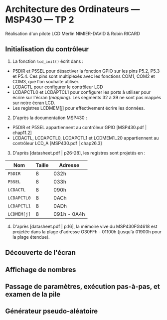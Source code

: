 # Architecture des Ordinateurs — MSP430 — TP 2
Réalisation d'un pilote LCD
Merlin NIMIER-DAVID & Robin RICARD

## Initialisation du contrôleur

1. La fonction `lcd_init()` écrit dans :
  - P5DIR et P5SEL pour désactiver la fonction GPIO sur les pins P5.2, P5.3 et P5.4. Ces pins sont multiplexés avec les fonctions COM1,   COM2 et COM3, que l'on souhaite utiliser.
  - LCDACTL pour configurer le contrôleur LCD
  - LCDAPCTL0 et LCDAPTCL1 pour configurer les ports à utiliser pour écrire sur l'écran (*mapping*). Les segments 32 à 39 ne sont pas   mappés sur notre écran LCD.
  - Les registres LCDMEM[j] pour effectivement écrire les données.

2. D'après la documentation MSP430 :
  - P5DIR et P5SEL appartiennent au contrôleur GPIO [MSP430.pdf | chap11.2]
  - LCDACTL, LCDAPCTL0, LCDAPCTL1 et LCDMEM1..20 appartiennent au contrôleur LCD_A [MSP430.pdf | chap26.3]

3. D'après [datasheet.pdf | p26-28], les registres sont projetés en :

  | Nom         | Taille | Adresse      |
  | ----------- | ------ | ------------ |
  | `P5DIR`     | 8      | 032h         |
  | `P5SEL`     | 8      | 033h         |
  | `LCDACTL`   | 8      | 090h         |
  | `LCDAPCTL0` | 8      | 0ACh         |
  | `LCDAPCTL1` | 8      | 0ADh         |
  | `LCDMEM[j]` | 8      | 091h - 0A4h  |	

4. D'après [datasheet.pdf | p.16], la mémoire vive du MSP430FG4618 est projetée dans la plage d'adresse O30FFh - 01100h (jusqu'à 01900h pour la plage étendue).

## Découverte de l'écran

## Affichage de nombres

## Passage de paramètres, exécution pas-à-pas, et examen de la pile

## Générateur pseudo-aléatoire